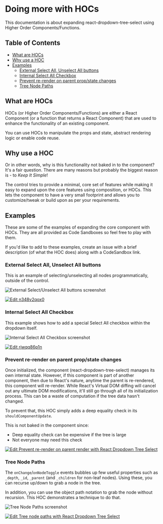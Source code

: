 # Doing more with HOCs

This documentation is about expanding react-dropdown-tree-select using Higher Order Components/Functions.

## Table of Contents

* [What are HOCs](#what-are-hocs)
* [Why use a HOC](#why-use-a-hoc)
* [Examples](#examples)
  * [External Select All, Unselect All buttons](#external-select-all--unselect-all-buttons)
  * [Internal Select All Checkbox](#internal-select-all-checkbox)
  * [Prevent re-render on parent prop/state changes](#prevent-re-render-on-parent-prop-state-changes)
  * [Tree Node Paths](#tree-node-paths)

## What are HOCs

HOCs (or Higher Order Components/Functions) are either a React Component (or a function that returns a React Component) that are used to enhance the functionality of an existing component.

You can use HOCs to manipulate the props and state, abstract rendering logic or enable code reuse.

## Why use a HOC

Or in other words, why is this functionality not baked in to the component? It's a fair question. There are many reasons but probably the biggest reason is - to _Keep It Simple_!

The control tries to provide a minimal, core set of features while making it easy to expand upon the core features using composition, or HOCs. This lets the component to have a very small footprint and allows you to customize/tweak or build upon as per your requirements.

## Examples

These are some of the examples of expanding the core component with HOCs. They are all provided as Code Sandboxes so feel free to play with them.

If you'd like to add to these examples, create an issue with a brief description (of what the HOC does) along with a CodeSandbox link.

### External Select All, Unselect All buttons

This is an example of selecting/unselecting all nodes programmatically, outside of the control.

![External Select/Unselect All buttons screenshot](https://user-images.githubusercontent.com/781818/37561174-6120362a-2a1e-11e8-914d-48636ed6e7d3.png)

[![Edit n348v2qox0](https://codesandbox.io/static/img/play-codesandbox.svg)](https://codesandbox.io/s/n348v2qox0)

### Internal Select All Checkbox

This example shows how to add a special Select All checkbox within the dropdown itself.

![Internal Select All Checkbox screenshot](https://user-images.githubusercontent.com/781818/37561139-7066396e-2a1d-11e8-99d0-02c24acbef3a.png)

[![Edit rjwqq86p1n](https://codesandbox.io/static/img/play-codesandbox.svg)](https://codesandbox.io/s/rjwqq86p1n)

### Prevent re-render on parent prop/state changes

Once initialized, the component (react-dropdown-tree-select) manages its own internal state. However, if this component is part of another component, then due to React's nature, anytime the parent is re-rendered, this component will re-render. While React's Virtual DOM diffing will cancel out any ultimate DOM modifications, it'll still go through all of its initialization process. This can be a waste of computation if the tree data hasn't changed.

To prevent that, this HOC simply adds a deep equality check in its `shouldComponentUpdate`.

This is not baked in the component since:

* Deep equality check can be expensive if the tree is large
* Not everyone may need this check

[![Edit Prevent re-render on parent render with React Dropdown Tree Select](https://codesandbox.io/static/img/play-codesandbox.svg)](https://codesandbox.io/s/v05klkn56l)

### Tree Node Paths

The `onChange`/`onNodeToggle` events bubbles up few useful properties such as `_depth`, `_id`, `_parent` (and `_children` for non-leaf nodes). Using these, you can recurse up/down to grab a node in the tree.

In addition, you can use the object path notation to grab the node without recursion. This HOC demonstrates a technique to do that.

![Tree Node Paths screenshot](https://user-images.githubusercontent.com/781818/37561835-7729112e-2a2f-11e8-8f5b-c04f227e49b2.png)

[![Edit Tree node paths with React Dropdown Tree Select](https://codesandbox.io/static/img/play-codesandbox.svg)](https://codesandbox.io/s/l765q6lmrq)
